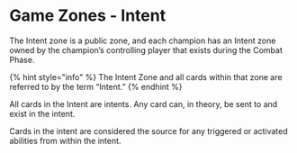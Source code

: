 # Game Zones - Intent

The Intent zone is a public zone, and each champion has an Intent zone owned by the champion’s controlling player that exists during the Combat Phase.

{% hint style="info" %}
The Intent Zone and all cards within that zone are referred to by the term “Intent.”
{% endhint %}

All cards in the Intent are intents. Any card can, in theory, be sent to and exist in the intent.

Cards in the intent are considered the source for any triggered or activated abilities from within the intent.
